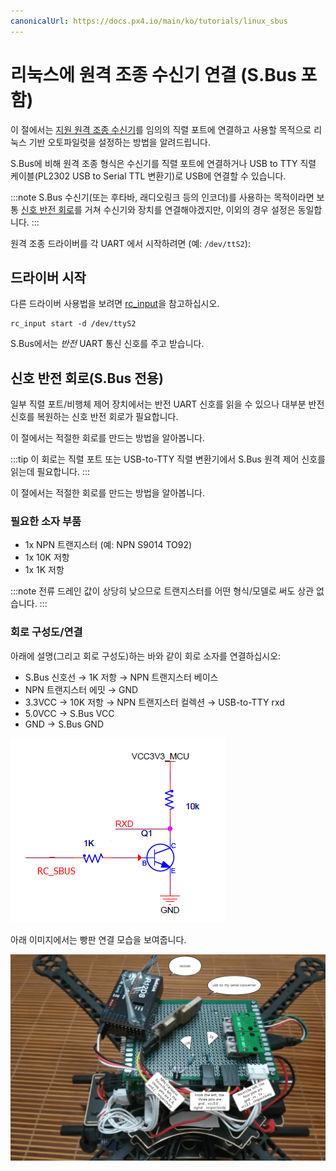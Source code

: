 ```yaml
---
canonicalUrl: https://docs.px4.io/main/ko/tutorials/linux_sbus
---
```


# 리눅스에 원격 조종 수신기 연결 (S.Bus 포함)

이 절에서는 [지원 원격 조종 수신기](../getting_started/rc_transmitter_receiver.md)를 임의의 직렬 포트에 연결하고 사용할 목적으로 리눅스 기반 오토파일럿을 설정하는 방법을 알려드립니다.

S.Bus에 비해 원격 조종 형식은 수신기를 직렬 포트에 연결하거나 USB to TTY 직렬 케이블(PL2302 USB to Serial TTL 변환기)로 USB에 연결할 수 있습니다.

:::note
S.Bus 수신기(또는 후타바, 래디오링크 등의 인코더)를 사용하는 목적이라면 보통 [신호 반전 회로](#signal_inverter_circuit)를 거쳐 수신기와 장치를 연결해야겠지만, 이외의 경우 설정은 동일합니다.
:::

원격 조종 드라이버를 각 UART 에서 시작하려면 (예: `/dev/ttS2`):

<a id="start_driver"></a>

## 드라이버 시작

다른 드라이버 사용법을 보려면 [rc_input](../modules/modules_driver.md#rcinput)을 참고하십시오.
```
rc_input start -d /dev/ttyS2
```

S.Bus에서는 *반전* UART 통신 신호를 주고 받습니다.

<a id="signal_inverter_circuit"></a>

## 신호 반전 회로(S.Bus 전용)

일부 직렬 포트/비행체 제어 장치에서는 반전 UART 신호를 읽을 수 있으나 대부분 반전 신호를 복원하는 신호 반전 회로가 필요합니다.

이 절에서는 적절한 회로를 만드는 방법을 알아봅니다.

:::tip
이 회로는 직렬 포트 또는 USB-to-TTY 직렬 변환기에서 S.Bus 원격 제어 신호를 읽는데 필요합니다.
:::

이 절에서는 적절한 회로를 만드는 방법을 알아봅니다.

### 필요한 소자 부품

* 1x NPN 트랜지스터 (예: NPN S9014 TO92)
* 1x 10K 저항
* 1x 1K 저항

:::note
전류 드레인 값이 상당히 낮으므로 트랜지스터를 어떤 형식/모델로 써도 상관 없습니다.
:::

### 회로 구성도/연결

아래에 설명(그리고 회로 구성도)하는 바와 같이 회로 소자를 연결하십시오:

* S.Bus 신호선 &rarr; 1K 저항 &rarr; NPN 트랜지스터 베이스
* NPN 트랜지스터 에밋 &rarr; GND
* 3.3VCC &rarr; 10K 저항 &rarr; NPN 트랜지스터 컬렉션 &rarr; USB-to-TTY rxd
* 5.0VCC &rarr; S.Bus VCC
* GND &rarr; S.Bus GND

![신호 인버터 회로도](../../assets/sbus/driver_sbus_signal_inverter_circuit_diagram.png)

아래 이미지에서는 빵판 연결 모습을 보여줍니다.

![신호 반전 빵판](../../assets/sbus/driver_sbus_signal_inverter_breadboard.png)
